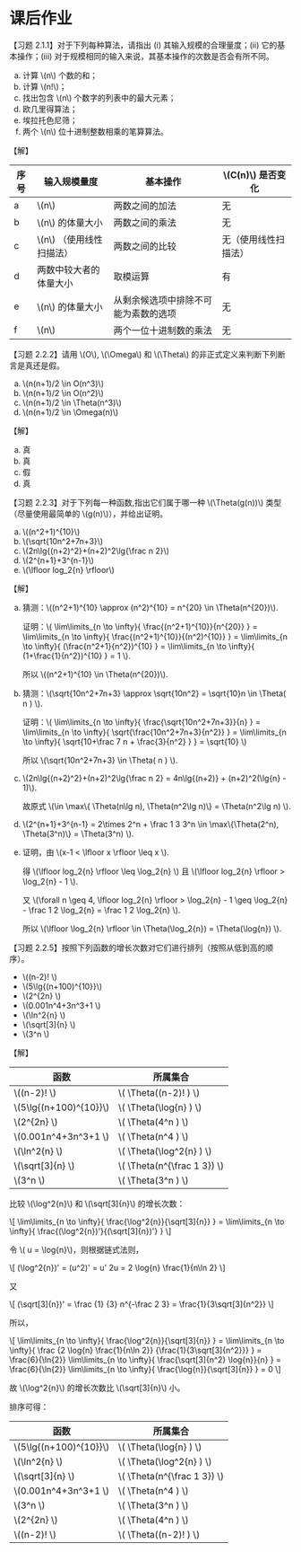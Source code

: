 # 课后作业

【习题 2.1.1】对于下列每种算法，请指出 (i) 其输入规模的合理量度；(ii) 它的基本操作；(iii) 对于规模相同的输入来说，其基本操作的次数是否会有所不同。

<ol type="a">
    <li>计算 \(n\) 个数的和；</li>
    <li>计算 \(n!\)；</li>
    <li>找出包含 \(n\) 个数字的列表中的最大元素；</li>
    <li>欧几里得算法；</li>
    <li>埃拉托色尼筛；</li>
    <li>两个 \(n\) 位十进制整数相乘的笔算算法。</li>
</ol>

【解】

| 序号 | 输入规模量度               | 基本操作                             | \\(C(n)\\) 是否变化  |
| ---- | -------------------------- | ------------------------------------ | -------------------- |
| a    | \\(n\\)                    | 两数之间的加法                       | 无                   |
| b    | \\(n\\) 的体量大小         | 两数之间的乘法                       | 无                   |
| c    | \\(n\\) （使用线性扫描法） | 两数之间的比较                       | 无（使用线性扫描法） |
| d    | 两数中较大者的体量大小     | 取模运算                             | 有                   |
| e    | \\(n\\) 的体量大小         | 从剩余候选项中排除不可能为素数的选项 | 无                   |
| f    | \\(n\\)                    | 两个一位十进制数的乘法               | 无                   |



【习题 2.2.2】请用 \\(O\\),  \\(\Omega\\) 和 \\(\Theta\\) 的非正式定义来判断下列断言是真还是假。

<ol type="a">
    <li>\(n(n+1)/2 \in O(n^3)\)</li>
    <li>\(n(n+1)/2 \in O(n^2)\)</li>
    <li>\(n(n+1)/2 \in \Theta(n^3)\)</li>
    <li>\(n(n+1)/2 \in \Omega(n)\)</li>
</ol>

【解】

<ol type="a">
  <li>真</li>
  <li>真</li>
  <li>假</li>
  <li>真</li>
</ol>

【习题 2.2.3】对于下列每一种函数,指出它们属于哪一种 \\(\Theta(g(n))\\) 类型（尽量使用最简单的 \\(g(n)\\)），并给出证明。

<ol type="a">
    <li>\((n^2+1)^{10}\)</li>
    <li>\(\sqrt{10n^2+7n+3}\)</li>
    <li>\(2n\lg{(n+2)^2}+(n+2)^2\lg{\frac n 2}\)</li>
    <li>\(2^{n+1}+3^{n-1}\)</li>
    <li>\(\lfloor log_2{n} \rfloor\)</li>
</ol>

【解】

<ol type="a">
    <li>
        <p>猜测：\((n^2+1)^{10} \approx (n^2)^{10} = n^{20} \in \Theta(n^{20})\).</p>
        <p>证明：\(
            \lim\limits_{n \to \infty}{ \frac{(n^2+1)^{10}}{n^{20}} }
            = \lim\limits_{n \to \infty}{ \frac{(n^2+1)^{10}}{(n^2)^{10}} }
            = \lim\limits_{n \to \infty}{ (\frac{n^2+1}{n^2})^{10} }
            = \lim\limits_{n \to \infty}{ (1+\frac{1}{n^2})^{10} } = 1 \).
        </p>
        <p>所以 \((n^2+1)^{10} \in \Theta(n^{20})\).</p>
    </li>
    <li>
        <p>猜测：\(\sqrt{10n^2+7n+3} \approx \sqrt{10n^2} = \sqrt{10}n \in \Theta( n ) \).</p>
        <p>证明：\(
            \lim\limits_{n \to \infty}{ \frac{\sqrt{10n^2+7n+3}}{n} } 
            = \lim\limits_{n \to \infty}{ \sqrt{\frac{10n^2+7n+3}{n^2}} }
            = \lim\limits_{n \to \infty}{ \sqrt{10+\frac 7 n + \frac{3}{n^2} } }
            = \sqrt{10} \)</p>
        <p>所以 \(\sqrt{10n^2+7n+3} \in \Theta( n ) \).</p>
    </li>
    <li>
        <p>\(2n\lg{(n+2)^2}+(n+2)^2\lg{\frac n 2} = 4n\lg{(n+2)} + (n+2)^2(\lg{n} - 1)\).</p>
        <p>故原式 \(\in \max\{ \Theta(n\lg n), \Theta(n^2\lg n)\} = \Theta(n^2\lg n)  \).</p>
    </li>
    <li>
        <p>\(2^{n+1}+3^{n-1} = 2\times 2^n + \frac 1 3 3^n \in \max\{\Theta(2^n), \Theta(3^n)\} = \Theta(3^n) \).</p>
    </li>
    <li>
        <p>证明，由 \(x-1 &lt; \lfloor x \rfloor \leq x \).</p>
        <p>得 \(\lfloor log_2{n} \rfloor \leq \log_2{n} \) 且 \(\lfloor log_2{n} \rfloor > \log_2{n} - 1 \).</p>
        <p>又 \(\forall n \geq 4, \lfloor log_2{n} \rfloor > \log_2{n} - 1 \geq \log_2{n} - \frac 1 2 \log_2{n} = \frac 1 2 \log_2{n} \).</p>
        <p>所以 \(\lfloor \log_2{n} \rfloor \in \Theta(\log_2{n}) = \Theta(\log{n}) \).</p>
    </li>
</ol>

【习题 2.2.5】按照下列函数的增长次数对它们进行排列（按照从低到高的顺序）。

- \\((n-2)!          \\)
- \\(5\lg{(n+100)^{10}}\\)
- \\(2^{2n}          \\)
- \\(0.001n^4+3n^3+1 \\)
- \\(\ln^2{n}        \\)
- \\(\sqrt[3]{n}     \\)
- \\(3^n             \\)

【解】

| 函数 | 所属集合 |
| ------------------------ | ------------------- |
| \\((n-2)!            \\) | \\( \\Theta((n-2)!        ) \\) |
| \\(5\lg{(n+100)^{10}}\\) | \\( \\Theta(\\log{n}      ) \\) |
| \\(2^{2n}            \\) | \\( \\Theta(4^n           ) \\) |
| \\(0.001n^4+3n^3+1   \\) | \\( \\Theta(n^4           ) \\) |
| \\(\ln^2{n}          \\) | \\( \\Theta(\\log^2{n}    ) \\) |
| \\(\sqrt[3]{n}       \\) | \\( \\Theta(n^{\\frac 1 3}) \\) |
| \\(3^n               \\) | \\( \\Theta(3^n           ) \\) |

比较 \\(\\log^2{n}\\) 和 \\(\\sqrt[3]{n}\\) 的增长次数：

\\[
\\lim\\limits\_{n \\to \\infty}{ \\frac{\\log^2{n}}{\\sqrt[3]{n}} }
= \\lim\\limits\_{n \\to \\infty}{ \\frac{(\\log^2{n})'}{(\\sqrt[3]{n})'} }
\\]

令 \\( u = \\log{n}\\)，则根据链式法则，

\\[
(\\log^2{n})' = (u^2)' = u' 2u = 2 \\log{n} \\frac{1}{n\\ln 2}
\\]

又

\\[
(\\sqrt[3]{n})' = \\frac {1} {3} n^{-\\frac 2 3} = \\frac{1}{3\\sqrt[3]{n^2}}
\\]

所以，

\\[
  \\lim\\limits\_{n \\to \\infty}{ \\frac{\\log^2{n}}{\\sqrt[3]{n}} }
= \\lim\\limits\_{n \\to \\infty}{
    \\frac {2 \\log{n} \\frac{1}{n\\ln 2}} {\\frac{1}{3\\sqrt[3]{n^2}}}
  }
= \\frac{6}{\\ln{2}} \\lim\\limits\_{n \\to \\infty}{
    \\frac{\\sqrt[3]{n^2} \\log{n}}{n}
  }
= \\frac{6}{\\ln{2}} \\lim\\limits\_{n \\to \\infty}{
    \\frac{\\log{n}}{\\sqrt[3]{n}}
  }
= 0
\\]

故 \\(\\log^2{n}\\) 的增长次数比 \\(\\sqrt[3]{n}\\) 小。

排序可得：

| 函数 | 所属集合 |
| ------------------------ | ------------------- |
| \\(5\lg{(n+100)^{10}}\\) | \\( \\Theta(\\log{n}      ) \\) |
| \\(\ln^2{n}          \\) | \\( \\Theta(\\log^2{n}    ) \\) |
| \\(\sqrt[3]{n}       \\) | \\( \\Theta(n^{\\frac 1 3}) \\) |
| \\(0.001n^4+3n^3+1   \\) | \\( \\Theta(n^4           ) \\) |
| \\(3^n               \\) | \\( \\Theta(3^n           ) \\) |
| \\(2^{2n}            \\) | \\( \\Theta(4^n           ) \\) |
| \\((n-2)!            \\) | \\( \\Theta((n-2)!        ) \\) |
